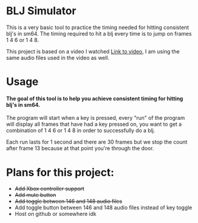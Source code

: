 # BLJ Simulator
This is a very basic tool to practice the timing needed for hitting consistent blj's in sm64. The timing required to hit a blj every time is to jump on frames 1 4 6 or 1 4 8.

This project is based on a video I watched [Link to video](https://www.youtube.com/watch?v=9bqxc33hzpU), I am using the same audio files used in the video as well.

# Usage
#### The goal of this tool is to help you achieve consistent timing for hitting blj's in sm64.

The program will start when a key is pressed, every "run" of the program will display all frames that have had a key pressed on, you want to get a combination of 1 4 6 or 1 4 8 in order to successfully do a blj.

Each run lasts for 1 second and there are 30 frames but we stop the count after frame 13 because at that point you're through the door.


# Plans for this project:
- ~~Add Xbox controller support~~
- ~~Add mute button~~
- ~~Add toggle between 146 and 148 audio files~~
- Add toggle button between 146 and 148 audio files instead of key toggle
- Host on github or somewhere idk

